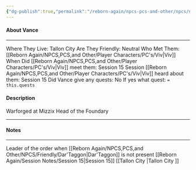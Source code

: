 ```yaml
---
{"dg-publish":true,"permalink":"/reborn-again/npcs-pcs-and-other/npcs/neutral/vance/"}
---
```



#### About Vance
---
Where They Live: Tallon City 
Are They Friendly: Neutral
Who Met Them: [[Reborn Again/NPCS,PCS,and Other/Player Characters/PC's/Viv\|Viv]]
When Did [[Reborn Again/NPCS,PCS,and Other/Player Characters/PC's/Viv\|Viv]] meet them: Session 15
Session [[Reborn Again/NPCS,PCS,and Other/Player Characters/PC's/Viv\|Viv]] heard about them: Session 15
Did Vance give any quests: No
	If yes what quest: `= this.quests`


#### Description
Warforged at Mizzix
Head of the Foundary

---

#### Notes
---
Leader of the order when [[Reborn Again/NPCS,PCS,and Other/NPCS/Friendly/Dar'Taggon\|Dar'Taggon]] is not present
[[Reborn Again/Session Notes/Session 15\|Session 15]]
[[Tallon City \|Tallon City ]] 



